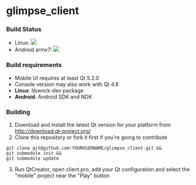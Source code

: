 glimpse_client
==============

### Build Status
* Linux: <img src="http://mplane.informatik.hs-augsburg.de:8111/app/rest/builds/buildType:(id:MPlane_ClientMasterDebug)/statusIcon"/>
* Android armv7: <img src="http://mplane.informatik.hs-augsburg.de:8111/app/rest/builds/buildType:(id:MPlane_ClientMasterDebugBundledAndroidArmv7)/statusIcon"/>

### Build requirements
* Mobile UI requires at least Qt 5.2.0
* Console version may also work with Qt 4.8
* **Linux**: libwnck-dev package
* **Android**: Android SDK and NDK

### Building
1. Download and install the latest Qt version for your platform from http://download.qt-project.org/
2. Clone this repository or fork it first if you're going to contribute
```
git clone git@github.com:YOURUSERNAME/glimpse_client.git &&
git submodule init && 
git submodule update
```
3. Run QtCreator, open client.pro, add your Qt configuration and select the "mobile" project near the "Play" button
